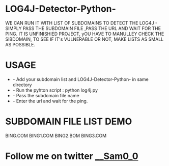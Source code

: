 # LOG4J-Detector-Python-
WE CAN RUN IT WITH LIST OF SUBDOMAINS TO DETECT THE LOG4J - SIMPLY PASS THE SUBDOMAIN FILE ,PASS THE URL AND WAIT FOR THE PING.
IT IS UNFINISHIED PROJECT, yOU HAVE TO MANULLEY CHECK THE SIBDOMAIN, TO SEE IF IT's VULNERABLE OR NOT, MAKE LISTS AS SMALL AS POSSIBLE.

<h1>USAGE</h2>
<ul>
<li>- Add your subdomain list and  LOG4J-Detector-Python- in same directory</li>
<li>- Run the pyhton script : python log4j.py</li>
<li>- Pass the subdomain file name</li>
<li>- Enter the url and wait for the ping.</li>
</ul>

<h1>SUBDOMAIN FILE LIST DEMO</h2>

BING.COM
BING1.COM
BING2.BOM
BING3.COM

<H1> Follow me on twitter 
<a href="https://twitter.com/__Sam0_0">__Sam0_0</a> </h1>
